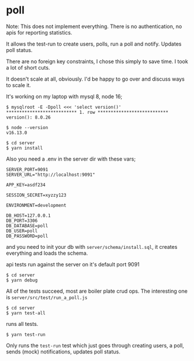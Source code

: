 # poll

Note: This does not implement everything. There is no authentication, no apis for reporting statistics.

It allows the test-run to create users, polls, run a poll and notify. Updates poll status.

There are no foreign key constraints, I chose this simply to save time. I took a lot of short cuts.

It doesn't scale at all, obviously. I'd be happy to go over and discuss ways to scale it.


It's working on my laptop with mysql 8, node 16;

```
$ mysqlroot -E -Dpoll <<< 'select version()'
*************************** 1. row ***************************
version(): 8.0.26

$ node --version
v16.13.0
```

```
$ cd server
$ yarn install
```

Also you need a .env in the server dir with these vars;
```
SERVER_PORT=9091
SERVER_URL="http://localhost:9091"

APP_KEY=asdf234

SESSION_SECRET=xyzzy123

ENVIRONMENT=development

DB_HOST=127.0.0.1
DB_PORT=3306
DB_DATABASE=poll
DB_USER=poll
DB_PASSWORD=poll
```

and you need to init your db with `server/schema/install.sql`, it creates everything and loads the schema.

api tests run against the server on it's default port 9091

```
$ cd server
$ yarn debug
```

All of the tests succeed, most are boiler plate crud ops. The interesting one is `server/src/test/run_a_poll.js`

```
$ cd server
$ yarn test-all
```
runs all tests.

```
$ yarn test-run
```
Only runs the `test-run` test which just goes through creating users, a poll, sends (mock) notifications, updates poll status.
